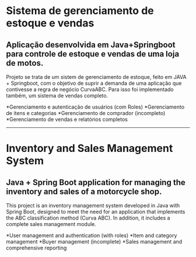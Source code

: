 # Sistema de gerenciamento de estoque e vendas   

## Aplicação desenvolvida em Java+Springboot para controle de estoque e vendas de uma loja de motos.

Projeto se trata de um sistem de gerenciamento de estoque, feito em JAVA + Springboot, com o objetivo de suprir a demanda de uma aplicação que contivesse a regra de negócio CurvaABC. Para isso foi implementado também, um sistema de vendas completo.

<p>
  *Gerenciamento e autenticação de usuários (com Roles)
*Gerenciamento de itens e categorias
*Gerenciamento de comprador (incompleto)
*Gerenciamento de vendas e relatórios completos </p>

---------------------------------------------------------------------------

# Inventory and Sales Management System
## Java + Spring Boot application for managing the inventory and sales of a motorcycle shop.

This project is an inventory management system developed in Java with Spring Boot, designed to meet the need for an application that implements the ABC classification method (Curva ABC). In addition, it includes a complete sales management module.

*User management and authentication (with roles)
*Item and category management
*Buyer management (incomplete)
*Sales management and comprehensive reporting
